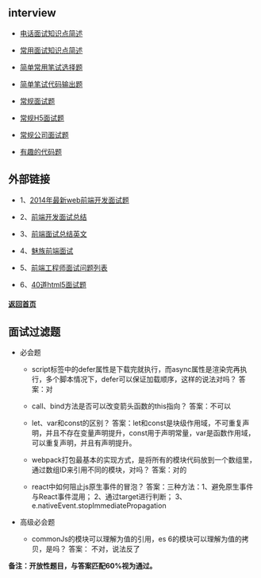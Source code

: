 ## interview

* [电话面试知识点简述](simpleInterview)

* [常用面试知识点简述](summary)

* [简单常用笔试选择题](selectWritten)

* [简单笔试代码输出题](simpleWritten)

* [常规面试题](common-interview)

* [常规H5面试题](h5)

* [常规公司面试题](company)

* [有趣的代码题](fun-interview)

## 外部链接

* 1、[2014年最新web前端开发面试题](http://www.phperz.com/article/14/0925/25668.html#jshttp://www.w3cfuns.com/article-5598http://weibo.com/p/23041887ca447d0102vpk4)

* 2、[前端开发面试总结](https://github.com/hawx1993/Front-end-Interview-questions/blob/master/README.md)

* 3、[前端面试总结英文](https://github.com/h5bp/Front-end-Developer-Interview-Questions)

* 4、[魅族前端面试](http://www.w3cfuns.com/blog-5469697-5406704.html)

* 5、[前端工程师面试问题列表](http://blog.jobbole.com/29269/)

* 6、[40道html5面试题](http://blog.jobbole.com/78346/)

#### [返回首页](../../)


## 面试过滤题

* 必会题

  - script标签中的defer属性是下载完就执行，而async属性是渲染完再执行，多个脚本情况下，defer可以保证加载顺序，这样的说法对吗？  答案：对

  - call、bind方法是否可以改变箭头函数的this指向？  答案：不可以

  - let、var和const的区别？   答案：let和const是块级作用域，不可重复声明，并且不存在变量声明提升，const用于声明常量，var是函数作用域，可以重复声明，并且有声明提升。

  - webpack打包最基本的实现方式，是将所有的模块代码放到一个数组里，通过数组ID来引用不同的模块，对吗？   答案：对的

  - react中如何阻止js原生事件的冒泡？   答案：三种方法：1、避免原生事件与React事件混用； 2、通过target进行判断； 3、e.nativeEvent.stopImmediatePropagation

* 高级必会题

  - commonJs的模块可以理解为值的引用，es 6的模块可以理解为值的拷贝，是吗？  答案： 不对，说法反了

**备注：开放性题目，与答案匹配60%视为通过。**

